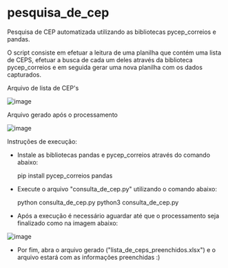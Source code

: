 # pesquisa_de_cep
Pesquisa de CEP automatizada utilizando as bibliotecas pycep_correios e pandas.

O script consiste em efetuar a leitura de uma planilha que contém uma lista de CEPS, efetuar a busca de cada um deles através da biblioteca pycep_correios e em seguida gerar uma nova planilha com os dados capturados.

Arquivo de lista de CEP's

![image](https://user-images.githubusercontent.com/34873898/230697354-a51db986-55ab-463c-9d66-3ab5e9e0b9ba.png)

Arquivo gerado após o processamento

![image](https://user-images.githubusercontent.com/34873898/230697373-0f72f3ba-9a77-44d7-bef7-4ff9f784ded3.png)

Instruções de execução:

- Instale as bibliotecas pandas e pycep_correios através do comando abaixo:

    pip install pycep_correios pandas

- Execute o arquivo "consulta_de_cep.py" utilizando o comando abaixo:
  
    python consulta_de_cep.py
    python3 consulta_de_cep.py
    
- Após a execução é necessário aguardar até que o processamento seja finalizado como na imagem abaixo:

![image](https://user-images.githubusercontent.com/34873898/230697496-7598e0f1-5908-4d19-93d0-e02ced70dc51.png)

- Por fim, abra o arquivo gerado ("lista_de_ceps_preenchidos.xlsx") e o arquivo estará com as informações preenchidas :) 
